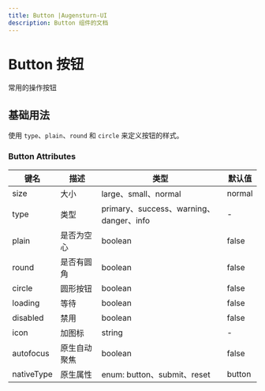```yaml
---
title: Button |Augensturn-UI
description: Button 组件的文档
---
```


# Button 按钮

常用的操作按钮

## 基础用法

使用 `type`、`plain`、`round` 和 `circle` 来定义按钮的样式。

<preview path="../demo/Button/Basic.vue" title="基础用法" description="Button 组件的基础用法"></preview>

### Button Attributes

| 键名       | 描述         | 类型                                    | 默认值 |
| ---------- | ------------ | --------------------------------------- | ------ |
| size       | 大小         | large、small、normal                    | normal |
| type       | 类型         | primary、success、warning、danger、info | -      |
| plain      | 是否为空心   | boolean                                 | false  |
| round      | 是否有圆角   | boolean                                 | false  |
| circle     | 圆形按钮     | boolean                                 | false  |
| loading    | 等待         | boolean                                 | false  |
| disabled   | 禁用         | boolean                                 | false  |
| icon       | 加图标       | string                                  | -      |
| autofocus  | 原生自动聚焦 | boolean                                 | false  |
| nativeType | 原生属性     | enum: button、submit、reset             | button |